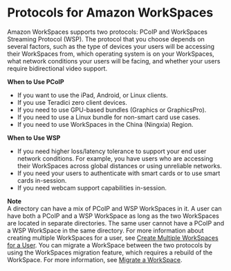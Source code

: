# Protocols for Amazon WorkSpaces<a name="amazon-workspaces-protocols"></a>

Amazon WorkSpaces supports two protocols: PCoIP and WorkSpaces Streaming Protocol \(WSP\)\. The protocol that you choose depends on several factors, such as the type of devices your users will be accessing their WorkSpaces from, which operating system is on your WorkSpaces, what network conditions your users will be facing, and whether your users require bidirectional video support\.

**When to Use PCoIP**
+ If you want to use the iPad, Android, or Linux clients\.
+ If you use Teradici zero client devices\.
+ If you need to use GPU\-based bundles \(Graphics or GraphicsPro\)\.
+ If you need to use a Linux bundle for non\-smart card use cases\.
+ If you need to use WorkSpaces in the China \(Ningxia\) Region\.

**When to Use WSP**
+ If you need higher loss/latency tolerance to support your end user network conditions\. For example, you have users who are accessing their WorkSpaces across global distances or using unreliable networks\.
+ If you need your users to authenticate with smart cards or to use smart cards in\-session\.
+ If you need webcam support capabilities in\-session\.

**Note**  
A directory can have a mix of PCoIP and WSP WorkSpaces in it\.
A user can have both a PCoIP and a WSP WorkSpace as long as the two WorkSpaces are located in separate directories\. The same user cannot have a PCoIP and a WSP WorkSpace in the same directory\. For more information about creating multiple WorkSpaces for a user, see [Create Multiple WorkSpaces for a User](create-multiple-workspaces-for-user.md)\.
You can migrate a WorkSpace between the two protocols by using the WorkSpaces migration feature, which requires a rebuild of the WorkSpace\. For more information, see [Migrate a WorkSpace](migrate-workspaces.md)\.